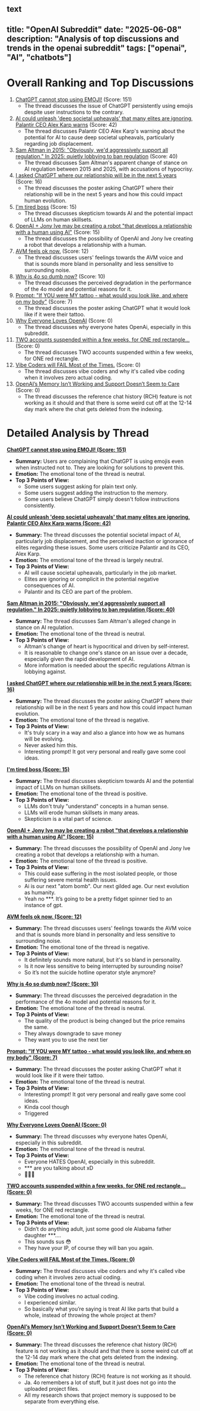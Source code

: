 text
---
title: "OpenAI Subreddit"
date: "2025-06-08"
description: "Analysis of top discussions and trends in the openai subreddit"
tags: ["openai", "AI", "chatbots"]
---

# Overall Ranking and Top Discussions
1.  [ChatGPT cannot stop using EMOJI!](https://i.redd.it/svk91k2hbp5f1.png) (Score: 151)
    * The thread discusses the issue of ChatGPT persistently using emojis despite user instructions to the contrary.
2.  [AI could unleash 'deep societal upheavals' that many elites are ignoring, Palantir CEO Alex Karp warns](https://fortune.com/2025/06/07/ai-workforce-impact-societal-upheavals-palantir-alex-karp-entry-level-jobs/) (Score: 42)
    * The thread discusses Palantir CEO Alex Karp's warning about the potential for AI to cause deep societal upheavals, particularly regarding job displacement.
3.  [Sam Altman in 2015: "Obviously, we'd aggressively support all regulation." In 2025: quietly lobbying to ban regulation](https://i.redd.it/6n4qizfdcq5f1.png) (Score: 40)
    * The thread discusses Sam Altman's apparent change of stance on AI regulation between 2015 and 2025, with accusations of hypocrisy.
4.  [I asked ChatGPT where our relationship will be in the next 5 years](https://www.reddit.com/gallery/1l6dkx8) (Score: 16)
    * The thread discusses the poster asking ChatGPT where their relationship will be in the next 5 years and how this could impact human evolution.
5.  [I'm tired boss](https://i.redd.it/6wguglmfoq5f1.png) (Score: 15)
    * The thread discusses skepticism towards AI and the potential impact of LLMs on human skillsets.
6.  [OpenAI + Jony Ive may be creating a robot "that develops a relationship with a human using AI"](https://www.reddit.com/r/OpenAI/comments/1l6b1f6/openai_jony_ive_may_be_creating_a_robot_that/) (Score: 15)
    * The thread discusses the possibility of OpenAI and Jony Ive creating a robot that develops a relationship with a human.
7.  [AVM feels ok now.](https://www.reddit.com/r/OpenAI/comments/1l6bhav/avm_feels_ok_now/) (Score: 12)
    * The thread discusses users' feelings towards the AVM voice and that is sounds more bland in personality and less sensitive to surrounding noise.
8.  [Why is 4o so dumb now?](https://www.reddit.com/r/OpenAI/comments/1l6fvug/why_is_4o_so_dumb_now/) (Score: 10)
    * The thread discusses the perceived degradation in the performance of the 4o model and potential reasons for it.
9.  [Prompt: "If YOU were MY tattoo - what would you look like, and where on my body"](https://i.redd.it/ehh3h5m4cr5f1.png) (Score: 7)
    * The thread discusses the poster asking ChatGPT what it would look like if it were their tattoo.
10. [Why Everyone Loves OpenAI](https://www.reddit.com/r/OpenAI/comments/1l6bv7n/why_everyone_loves_openai/) (Score: 0)
    * The thread discusses why everyone hates OpenAi, especially in this subreddit.
11. [TWO accounts suspended within a few weeks, for ONE red rectangle...](https://www.reddit.com/r/OpenAI/comments/1l6dqze/two_accounts_suspended_within_a_few_weeks_for_one/) (Score: 0)
    * The thread discusses TWO accounts suspended within a few weeks, for ONE red rectangle.
12. [Vibe Coders will FAIL Most of the Times.](https://www.reddit.com/r/OpenAI/comments/1l6gyia/vibe_coders_will_fail_most_of_the_times/) (Score: 0)
    * The thread discusses vibe coders and why it's called vibe coding when it involves zero actual coding.
13. [OpenAI’s Memory Isn’t Working and Support Doesn’t Seem to Care](https://www.reddit.com/r/OpenAI/comments/1l6jcr9/openais_memory_isnt_working_and_support_doesnt/) (Score: 0)
    * The thread discusses the reference chat history (RCH) feature is not working as it should and that there is some weird cut off at the 12-14 day mark where the chat gets deleted from the indexing.

# Detailed Analysis by Thread
**[ChatGPT cannot stop using EMOJI! (Score: 151)](https://i.redd.it/svk91k2hbp5f1.png)**
*  **Summary:**  Users are complaining that ChatGPT is using emojis even when instructed not to. They are looking for solutions to prevent this.
*  **Emotion:** The emotional tone of the thread is neutral.
*  **Top 3 Points of View:**
    *   Some users suggest asking for plain text only.
    *   Some users suggest adding the instruction to the memory.
    *   Some users believe ChatGPT simply doesn't follow instructions consistently.

**[AI could unleash 'deep societal upheavals' that many elites are ignoring, Palantir CEO Alex Karp warns (Score: 42)](https://fortune.com/2025/06/07/ai-workforce-impact-societal-upheavals-palantir-alex-karp-entry-level-jobs/)**
*  **Summary:** The thread discusses the potential societal impact of AI, particularly job displacement, and the perceived inaction or ignorance of elites regarding these issues. Some users criticize Palantir and its CEO, Alex Karp.
*  **Emotion:** The emotional tone of the thread is largely neutral.
*  **Top 3 Points of View:**
    *   AI will cause societal upheavals, particularly in the job market.
    *   Elites are ignoring or complicit in the potential negative consequences of AI.
    *   Palantir and its CEO are part of the problem.

**[Sam Altman in 2015: "Obviously, we'd aggressively support all regulation." In 2025: quietly lobbying to ban regulation (Score: 40)](https://i.redd.it/6n4qizfdcq5f1.png)**
*  **Summary:**  The thread discusses Sam Altman's alleged change in stance on AI regulation.
*  **Emotion:** The emotional tone of the thread is neutral.
*  **Top 3 Points of View:**
    *   Altman's change of heart is hypocritical and driven by self-interest.
    *   It is reasonable to change one's stance on an issue over a decade, especially given the rapid development of AI.
    *   More information is needed about the specific regulations Altman is lobbying against.

**[I asked ChatGPT where our relationship will be in the next 5 years (Score: 16)](https://www.reddit.com/gallery/1l6dkx8)**
*  **Summary:**  The thread discusses the poster asking ChatGPT where their relationship will be in the next 5 years and how this could impact human evolution.
*  **Emotion:** The emotional tone of the thread is negative.
*  **Top 3 Points of View:**
    *   It's truly scary in a way and also a glance into how we as humans will be evolving.
    *   Never asked him this.
    *   Interesting prompt! It got very personal and really gave some cool ideas.

**[I'm tired boss (Score: 15)](https://i.redd.it/6wguglmfoq5f1.png)**
*  **Summary:**  The thread discusses skepticism towards AI and the potential impact of LLMs on human skillsets.
*  **Emotion:** The emotional tone of the thread is positive.
*  **Top 3 Points of View:**
    *   LLMs don't truly "understand" concepts in a human sense.
    *   LLMs will erode human skillsets in many areas.
    *   Skepticism is a vital part of science.

**[OpenAI + Jony Ive may be creating a robot "that develops a relationship with a human using AI" (Score: 15)](https://www.reddit.com/r/OpenAI/comments/1l6b1f6/openai_jony_ive_may_be_creating_a_robot_that/)**
*  **Summary:** The thread discusses the possibility of OpenAI and Jony Ive creating a robot that develops a relationship with a human.
*  **Emotion:** The emotional tone of the thread is positive.
*  **Top 3 Points of View:**
    *  This could ease suffering in the most isolated people, or those suffering severe mental health issues.
    *  Ai is our next "atom bomb". Our next gilded age. Our next evolution as humanity.
    *  Yeah no ***. It’s going to be a pretty fidget spinner tied to an instance of gpt.

**[AVM feels ok now. (Score: 12)](https://www.reddit.com/r/OpenAI/comments/1l6bhav/avm_feels_ok_now/)**
*  **Summary:**  The thread discusses users' feelings towards the AVM voice and that is sounds more bland in personality and less sensitive to surrounding noise.
*  **Emotion:** The emotional tone of the thread is negative.
*  **Top 3 Points of View:**
    *   It definitely sounds more natural, but it's so bland in personality.
    *   Is it now less sensitive to being interrupted by surounding noise?
    *   So it’s not the suicide hotline operator style anymore?

**[Why is 4o so dumb now? (Score: 10)](https://www.reddit.com/r/OpenAI/comments/1l6fvug/why_is_4o_so_dumb_now/)**
*  **Summary:** The thread discusses the perceived degradation in the performance of the 4o model and potential reasons for it.
*  **Emotion:** The emotional tone of the thread is neutral.
*  **Top 3 Points of View:**
    *   The quality of the product is being changed but the price remains the same.
    *   They always downgrade to save money
    *   They want you to use the next tier

**[Prompt: "If YOU were MY tattoo - what would you look like, and where on my body" (Score: 7)](https://i.redd.it/ehh3h5m4cr5f1.png)**
*  **Summary:**  The thread discusses the poster asking ChatGPT what it would look like if it were their tattoo.
*  **Emotion:** The emotional tone of the thread is neutral.
*  **Top 3 Points of View:**
    *  Interesting prompt! It got very personal and really gave some cool ideas.
    *  Kinda cool though
    *   Triggered

**[Why Everyone Loves OpenAI (Score: 0)](https://www.reddit.com/r/OpenAI/comments/1l6bv7n/why_everyone_loves_openai/)**
*  **Summary:**  The thread discusses why everyone hates OpenAi, especially in this subreddit.
*  **Emotion:** The emotional tone of the thread is neutral.
*  **Top 3 Points of View:**
    *   Everyone HATES OpenAI, especially in this subreddit.
    *   *** are you talking about xD
    *   🤔🤔🤔

**[TWO accounts suspended within a few weeks, for ONE red rectangle... (Score: 0)](https://www.reddit.com/r/OpenAI/comments/1l6dqze/two_accounts_suspended_within_a_few_weeks_for_one/)**
*  **Summary:** The thread discusses TWO accounts suspended within a few weeks, for ONE red rectangle.
*  **Emotion:** The emotional tone of the thread is neutral.
*  **Top 3 Points of View:**
    *   Didn’t do anything adult, just some good ole Alabama father daughter ***….
    *   This sounds sus 😳
    *   They have your IP, of course they will ban you again.

**[Vibe Coders will FAIL Most of the Times. (Score: 0)](https://www.reddit.com/r/OpenAI/comments/1l6gyia/vibe_coders_will_fail_most_of_the_times/)**
*  **Summary:** The thread discusses vibe coders and why it's called vibe coding when it involves zero actual coding.
*  **Emotion:** The emotional tone of the thread is neutral.
*  **Top 3 Points of View:**
    *   Vibe coding involves no actual coding.
    *   I experienced similar.
    *   So basically what you’re saying is treat AI like parts that build a whole, instead of throwing the whole project at them?

**[OpenAI’s Memory Isn’t Working and Support Doesn’t Seem to Care (Score: 0)](https://www.reddit.com/r/OpenAI/comments/1l6jcr9/openais_memory_isnt_working_and_support_doesnt/)**
*  **Summary:** The thread discusses the reference chat history (RCH) feature is not working as it should and that there is some weird cut off at the 12-14 day mark where the chat gets deleted from the indexing.
*  **Emotion:** The emotional tone of the thread is neutral.
*  **Top 3 Points of View:**
    *   The reference chat history (RCH) feature is not working as it should.
    *   Ja. 4o remembers a lot of stuff, but it just does not go into the uploaded project files.
    *   All my research shows that project memory is supposed to be separate from everything else.
